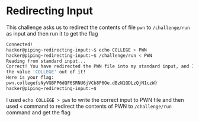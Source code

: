 # Redirecting Input
This challenge asks us to redirect the contents of file `pwn` to `/challenge/run` as input and then run it to get the flag
```bash
Connected!
hacker@piping~redirecting-input:~$ echo COLLEGE > PWN
hacker@piping~redirecting-input:~$ /challenge/run < PWN
Reading from standard input...
Correct! You have redirected the PWN file into my standard input, and I read
the value 'COLLEGE' out of it!
Here is your flag:
pwn.college{sNyVGBFP6dQF6SRNU6jVCb8F6Oe.dBzN1QDLzQjN1czW}
hacker@piping~redirecting-input:~$
```
I used `echo COLLEGE > pwn` to write the correct input to PWN file and then used `<` command to redirect the contents of PWN to `/challenge/run` command and get the flag
